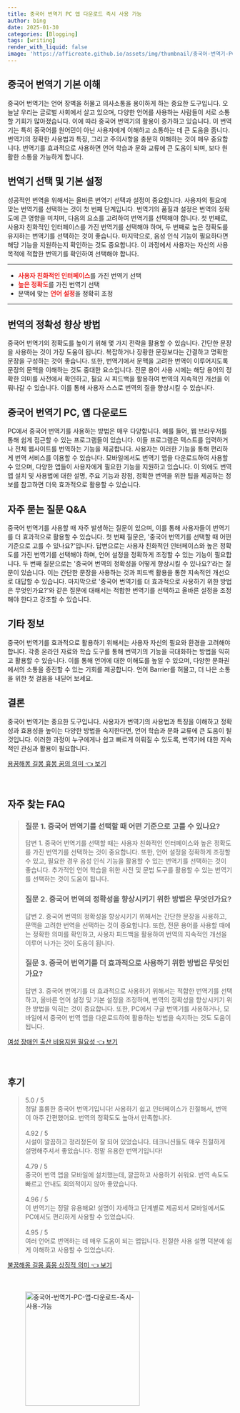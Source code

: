 ```yaml
---
title: 중국어 번역기 PC 앱 다운로드 즉시 사용 가능
author: bing
date: 2025-01-30
categories: [Blogging]
tags: [writing]
render_with_liquid: false
image: 'https://afficreate.github.io/assets/img/thumbnail/중국어-번역기-PC-앱-다운로드-즉시-사용-가능.webp'
---
```



<h2 id='중국어_번역기_이해'>중국어 번역기 기본 이해</h2>

<p>중국어 번역기는 언어 장벽을 허물고 의사소통을 용이하게 하는 중요한 도구입니다. 오늘날 우리는 글로벌 사회에서 살고 있으며, 다양한 언어를 사용하는 사람들이 서로 소통할 기회가 많아졌습니다. 이에 따라 중국어 번역기의 활용이 증가하고 있습니다. 이 번역기는 특히 중국어를 원어민이 아닌 사용자에게 이해하고 소통하는 데 큰 도움을 줍니다. 번역기의 정확한 사용법과 특징, 그리고 주의사항을 충분히 이해하는 것이 매우 중요합니다. 번역기를 효과적으로 사용하면 언어 학습과 문화 교류에 큰 도움이 되며, 보다 원활한 소통을 가능하게 합니다.</p>

<h2 id='번역기_선택_및_기본_설정'>번역기 선택 및 기본 설정</h2>

<p>성공적인 번역을 위해서는 올바른 번역기 선택과 설정이 중요합니다. 사용자의 필요에 맞는 번역기를 선택하는 것이 첫 번째 단계입니다. 번역기의 품질과 설정은 번역의 정확도에 큰 영향을 미치며, 다음의 요소를 고려하여 번역기를 선택해야 합니다. 첫 번째로, 사용자 친화적인 인터페이스를 가진 번역기를 선택해야 하며, 두 번째로 높은 정확도를 유지하는 번역기를 선택하는 것이 좋습니다. 마지막으로, 음성 인식 기능이 필요하다면 해당 기능을 지원하는지 확인하는 것도 중요합니다. 이 과정에서 사용자는 자신의 사용 목적에 적합한 번역기를 확인하여 선택해야 합니다.</p>

<hr />

<ul>
    <li><b><span style="color: #ee2323;">사용자 친화적인 인터페이스</span></b>를 가진 번역기 선택</li>
    <li><b><span style="color: #ee2323;">높은 정확도</span></b>를 가진 번역기 선택</li>
    <li>문맥에 맞는 <b><span style="color: #ee2323;">언어 설정</span></b>을 정확히 조정</li>
</ul>

<hr />

<h2 id='번역의_정확성_향상_방법'>번역의 정확성 향상 방법</h2>

<p>중국어 번역기의 정확도를 높이기 위해 몇 가지 전략을 활용할 수 있습니다. 간단한 문장을 사용하는 것이 가장 도움이 됩니다. 복잡하거나 장황한 문장보다는 간결하고 명확한 문장을 구성하는 것이 좋습니다. 또한, 번역기에서 문맥을 고려한 번역이 이루어지도록 문장의 문맥을 이해하는 것도 중대한 요소입니다. 전문 용어 사용 시에는 해당 용어의 정확한 의미를 사전에서 확인하고, 필요 시 피드백을 활용하여 번역의 지속적인 개선을 이뤄나갈 수 있습니다. 이를 통해 사용자 스스로 번역의 질을 향상시킬 수 있습니다.</p>

<h2 id='중국어_번역기_PC_앱_다운로드'>중국어 번역기 PC, 앱 다운로드</h2>

<p>PC에서 중국어 번역기를 사용하는 방법은 매우 다양합니다. 예를 들어, 웹 브라우저를 통해 쉽게 접근할 수 있는 프로그램들이 있습니다. 이들 프로그램은 텍스트를 입력하거나 전체 웹사이트를 번역하는 기능을 제공합니다. 사용자는 이러한 기능을 통해 편리하게 번역 서비스를 이용할 수 있습니다. 모바일에서도 번역기 앱을 다운로드하여 사용할 수 있으며, 다양한 앱들이 사용자에게 필요한 기능을 지원하고 있습니다. 이 외에도 번역 앱 설치 및 사용법에 대한 설명, 주요 기능과 장점, 정확한 번역을 위한 팁을 제공하는 정보를 참고하면 더욱 효과적으로 활용할 수 있습니다.</p>

<h2 id='자주_묻는_질문'>자주 묻는 질문 Q&A</h2>

<p>중국어 번역기를 사용할 때 자주 발생하는 질문이 있으며, 이를 통해 사용자들이 번역기를 더 효과적으로 활용할 수 있습니다. 첫 번째 질문은, '중국어 번역기를 선택할 때 어떤 기준으로 고를 수 있나요?'입니다. 답변으로는 사용자 친화적인 인터페이스와 높은 정확도를 가진 번역기를 선택해야 하며, 언어 설정을 정확하게 조정할 수 있는 기능이 필요합니다. 두 번째 질문으로는 '중국어 번역의 정확성을 어떻게 향상시킬 수 있나요?'라는 질문이 있습니다. 이는 간단한 문장을 사용하는 것과 피드백 활용을 통한 지속적인 개선으로 대답할 수 있습니다. 마지막으로 '중국어 번역기를 더 효과적으로 사용하기 위한 방법은 무엇인가요?'와 같은 질문에 대해서는 적합한 번역기를 선택하고 올바른 설정을 조정해야 한다고 강조할 수 있습니다.</p>

<h2 id='기타_정보'>기타 정보</h2>

<p>중국어 번역기를 효과적으로 활용하기 위해서는 사용자 자신의 필요와 환경을 고려해야 합니다. 각종 온라인 자료와 학습 도구를 통해 번역기의 기능을 극대화하는 방법을 익히고 활용할 수 있습니다. 이를 통해 언어에 대한 이해도를 높일 수 있으며, 다양한 문화권에서의 소통을 증진할 수 있는 기회를 제공합니다. 언어 Barrier를 허물고, 더 나은 소통을 위한 첫 걸음을 내딛어 보세요.</p>

<h2 id='결론'>결론</h2>

<p>중국어 번역기는 중요한 도구입니다. 사용자가 번역기의 사용법과 특징을 이해하고 정확성과 효용성을 높이는 다양한 방법을 숙지한다면, 언어 학습과 문화 교류에 큰 도움이 될 것입니다. 이러한 과정이 누구에게나 쉽고 빠르게 이뤄질 수 있도록, 번역기에 대한 지속적인 관심과 활용이 필요합니다.</p>


<p><a class="click-button" title="용꿈해몽 길몽 흉몽 꿈의 의미" href="https://afficreate.github.io/posts/%EC%9A%A9%EA%BF%88%ED%95%B4%EB%AA%BD-%EA%B8%B8%EB%AA%BD-%ED%9D%89%EB%AA%BD-%EA%BF%88%EC%9D%98-%EC%9D%98%EB%AF%B8/" rel="dofollow">용꿈해몽 길몽 흉몽 꿈의 의미 👈 보기</a></p><br>
<h2 id='자주_찾는_FAQ'>자주 찾는 FAQ</h2>
<div itemscope="" itemtype="https://schema.org/FAQPage"> 
<blockquote> 
<div itemscope="" itemprop="mainEntity" itemtype="https://schema.org/Question"> 
<h3 itemprop="name">질문 1. 중국어 번역기를 선택할 때 어떤 기준으로 고를 수 있나요?</h3> 
<div itemscope="" itemprop="acceptedAnswer" itemtype="https://schema.org/Answer"> 
<span itemprop="text"> 
<p>답변 1. 중국어 번역기를 선택할 때는 사용자 친화적인 인터페이스와 높은 정확도를 가진 번역기를 선택하는 것이 중요합니다. 또한, 언어 설정을 정확하게 조정할 수 있고, 필요한 경우 음성 인식 기능을 활용할 수 있는 번역기를 선택하는 것이 좋습니다. 추가적인 언어 학습을 위한 사전 및 문법 도구를 활용할 수 있는 번역기를 선택하는 것이 도움이 됩니다.</p> 
</span> 
</div> 
</div> 

<div itemscope="" itemprop="mainEntity" itemtype="https://schema.org/Question"> 
<h3 itemprop="name">질문 2. 중국어 번역의 정확성을 향상시키기 위한 방법은 무엇인가요?</h3> 
<div itemscope="" itemprop="acceptedAnswer" itemtype="https://schema.org/Answer"> 
<span itemprop="text"> 
<p>답변 2. 중국어 번역의 정확성을 향상시키기 위해서는 간단한 문장을 사용하고, 문맥을 고려한 번역을 선택하는 것이 중요합니다. 또한, 전문 용어를 사용할 때에는 정확한 의미를 확인하고, 사용자 피드백을 활용하여 번역의 지속적인 개선을 이루어 나가는 것이 도움이 됩니다.</p> 
</span> 
</div> 
</div> 

<div itemscope="" itemprop="mainEntity" itemtype="https://schema.org/Question"> 
<h3 itemprop="name">질문 3. 중국어 번역기를 더 효과적으로 사용하기 위한 방법은 무엇인가요?</h3> 
<div itemscope="" itemprop="acceptedAnswer" itemtype="https://schema.org/Answer"> 
<span itemprop="text"> 
<p>답변 3. 중국어 번역기를 더 효과적으로 사용하기 위해서는 적합한 번역기를 선택하고, 올바른 언어 설정 및 기본 설정을 조정하며, 번역의 정확성을 향상시키기 위한 방법을 익히는 것이 중요합니다. 또한, PC에서 구글 번역기를 사용하거나, 모바일에서 중국어 번역 앱을 다운로드하여 활용하는 방법을 숙지하는 것도 도움이 됩니다.</p> 
</span> 
</div> 
</div> 

</blockquote> 
</div>
<p><a class="click-button" title="여성 장애인 출산 비용지원 필요성" href="https://afficreate.github.io/posts/%EC%97%AC%EC%84%B1-%EC%9E%A5%EC%95%A0%EC%9D%B8-%EC%B6%9C%EC%82%B0-%EB%B9%84%EC%9A%A9%EC%A7%80%EC%9B%90-%ED%95%84%EC%9A%94%EC%84%B1/" rel="dofollow">여성 장애인 출산 비용지원 필요성 👈 보기</a></p><br>
<h2 id='후기'>후기</h2>
<div itemscope itemtype="https://schema.org/Product">
  <blockquote>
  <div itemprop="review" itemscope itemtype="https://schema.org/Review">
      <div itemprop="reviewRating" itemscope itemtype="https://schema.org/Rating"> <span itemprop="ratingValue">5.0</span> / <span itemprop="bestRating">5</span> </div>
      <span itemprop="reviewBody">정말 훌륭한 중국어 번역기입니다! 사용하기 쉽고 인터페이스가 친절해서, 번역이 아주 간편했어요. 번역의 정확도도 높아서 만족합니다.</span>
  </div>
  <br>
  <div itemprop="review" itemscope itemtype="https://schema.org/Review">
      <div itemprop="reviewRating" itemscope itemtype="https://schema.org/Rating"> <span itemprop="ratingValue">4.92</span> / <span itemprop="bestRating">5</span> </div>
      <span itemprop="reviewBody">시설이 깔끔하고 정리정돈이 잘 되어 있었습니다. 테크니션들도 매우 친절하게 설명해주셔서 좋았습니다. 정말 유용한 번역기입니다!</span>
  </div>
  <br>
  <div itemprop="review" itemscope itemtype="https://schema.org/Review">
      <div itemprop="reviewRating" itemscope itemtype="https://schema.org/Rating"> <span itemprop="ratingValue">4.79</span> / <span itemprop="bestRating">5</span> </div>
      <span itemprop="reviewBody">중국어 번역 앱을 모바일에 설치했는데, 깔끔하고 사용하기 쉬워요. 번역 속도도 빠르고 안내도 회의적이지 않아 좋았습니다.</span>
  </div>
  <br>
  <div itemprop="review" itemscope itemtype="https://schema.org/Review">
      <div itemprop="reviewRating" itemscope itemtype="https://schema.org/Rating"> <span itemprop="ratingValue">4.96</span> / <span itemprop="bestRating">5</span> </div>
      <span itemprop="reviewBody">이 번역기는 정말 유용해요! 설명이 자세하고 단계별로 제공되서 모바일에서도 PC에서도 편리하게 사용할 수 있었습니다.</span>
  </div>
  <br>
  <div itemprop="review" itemscope itemtype="https://schema.org/Review">
      <div itemprop="reviewRating" itemscope itemtype="https://schema.org/Rating"> <span itemprop="ratingValue">4.95</span> / <span itemprop="bestRating">5</span> </div>
      <span itemprop="reviewBody">여러 언어로 번역하는 데 매우 도움이 되는 앱입니다. 친절한 사용 설명 덕분에 쉽게 이해하고 사용할 수 있었습니다.</span>
  </div>
  </blockquote>
</div>
<p><a class="click-button" title="불꿈해몽 길몽 흉몽 상징적 의미" href="https://afficreate.github.io/posts/%EB%B6%88%EA%BF%88%ED%95%B4%EB%AA%BD-%EA%B8%B8%EB%AA%BD-%ED%9D%89%EB%AA%BD-%EC%83%81%EC%A7%95%EC%A0%81-%EC%9D%98%EB%AF%B8/" rel="dofollow">불꿈해몽 길몽 흉몽 상징적 의미 👈 보기</a></p><br>
<figure class="image"><img src="https://afficreate.github.io/assets/img/thumbnail/중국어-번역기-PC-앱-다운로드-즉시-사용-가능.webp" alt="중국어-번역기-PC-앱-다운로드-즉시-사용-가능" width="256" height="256"></figure>